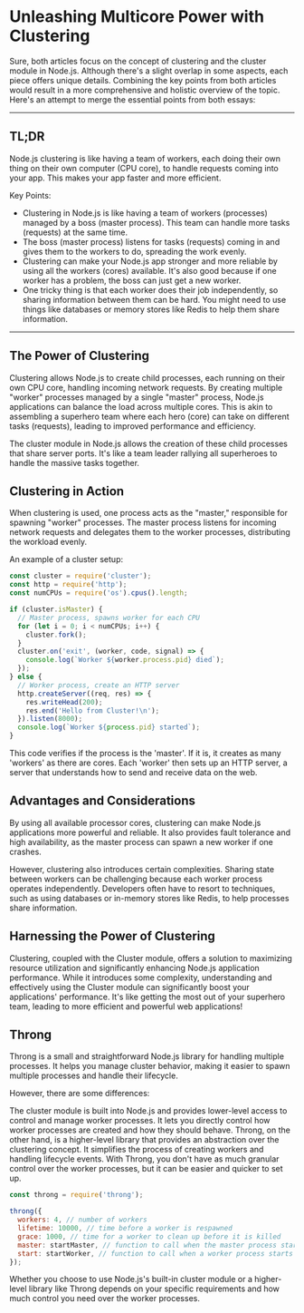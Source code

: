 # Unleashing Multicore Power with Clustering

Sure, both articles focus on the concept of clustering and the cluster module in Node.js. Although there's a slight overlap in some aspects, each piece offers unique details. Combining the key points from both articles would result in a more comprehensive and holistic overview of the topic. Here's an attempt to merge the essential points from both essays:

---

## TL;DR

Node.js clustering is like having a team of workers, each doing their own thing on their own computer (CPU core), to handle requests coming into your app. This makes your app faster and more efficient.

Key Points:

- Clustering in Node.js is like having a team of workers (processes) managed by a boss (master process). This team can handle more tasks (requests) at the same time.
- The boss (master process) listens for tasks (requests) coming in and gives them to the workers to do, spreading the work evenly.
- Clustering can make your Node.js app stronger and more reliable by using all the workers (cores) available. It's also good because if one worker has a problem, the boss can just get a new worker.
- One tricky thing is that each worker does their job independently, so sharing information between them can be hard. You might need to use things like databases or memory stores like Redis to help them share information.

---

## The Power of Clustering

Clustering allows Node.js to create child processes, each running on their own CPU core, handling incoming network requests. By creating multiple "worker" processes managed by a single "master" process, Node.js applications can balance the load across multiple cores. This is akin to assembling a superhero team where each hero (core) can take on different tasks (requests), leading to improved performance and efficiency.

The cluster module in Node.js allows the creation of these child processes that share server ports. It's like a team leader rallying all superheroes to handle the massive tasks together.

## Clustering in Action

When clustering is used, one process acts as the "master," responsible for spawning "worker" processes. The master process listens for incoming network requests and delegates them to the worker processes, distributing the workload evenly.

An example of a cluster setup:

```javascript
const cluster = require('cluster');
const http = require('http');
const numCPUs = require('os').cpus().length;

if (cluster.isMaster) {
  // Master process, spawns worker for each CPU
  for (let i = 0; i < numCPUs; i++) {
    cluster.fork();
  }
  cluster.on('exit', (worker, code, signal) => {
    console.log(`Worker ${worker.process.pid} died`);
  });
} else {
  // Worker process, create an HTTP server
  http.createServer((req, res) => {
    res.writeHead(200);
    res.end('Hello from Cluster!\n');
  }).listen(8000);
  console.log(`Worker ${process.pid} started`);
}
```

This code verifies if the process is the 'master'. If it is, it creates as many 'workers' as there are cores. Each 'worker' then sets up an HTTP server, a server that understands how to send and receive data on the web.

## Advantages and Considerations

By using all available processor cores, clustering can make Node.js applications more powerful and reliable. It also provides fault tolerance and high availability, as the master process can spawn a new worker if one crashes.

However, clustering also introduces certain complexities. Sharing state between workers can be challenging because each worker process operates independently. Developers often have to resort to techniques, such as using databases or in-memory stores like Redis, to help processes share information.

## Harnessing the Power of Clustering

Clustering, coupled with the Cluster module, offers a solution to maximizing resource utilization and significantly enhancing Node.js application performance. While it introduces some complexity, understanding and effectively using the Cluster module can significantly boost your applications' performance. It's like getting the most out of your superhero team, leading to more efficient and powerful web applications!

## Throng

Throng is a small and straightforward Node.js library for handling multiple processes. It helps you manage cluster behavior, making it easier to spawn multiple processes and handle their lifecycle.

However, there are some differences:

The cluster module is built into Node.js and provides lower-level access to control and manage worker processes. It lets you directly control how worker processes are created and how they should behave.
Throng, on the other hand, is a higher-level library that provides an abstraction over the clustering concept. It simplifies the process of creating workers and handling lifecycle events. With Throng, you don't have as much granular control over the worker processes, but it can be easier and quicker to set up.

```javascript
const throng = require('throng');

throng({
  workers: 4, // number of workers
  lifetime: 10000, // time before a worker is respawned
  grace: 1000, // time for a worker to clean up before it is killed
  master: startMaster, // function to call when the master process starts
  start: startWorker, // function to call when a worker process starts
});
```

Whether you choose to use Node.js's built-in cluster module or a higher-level library like Throng depends on your specific requirements and how much control you need over the worker processes.
```
